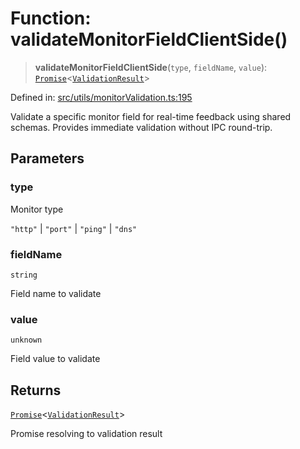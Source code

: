 # Function: validateMonitorFieldClientSide()

> **validateMonitorFieldClientSide**(`type`, `fieldName`, `value`): [`Promise`](https://developer.mozilla.org/docs/Web/JavaScript/Reference/Global_Objects/Promise)\<[`ValidationResult`](../../../../shared/types/validation/interfaces/ValidationResult.md)\>

Defined in: [src/utils/monitorValidation.ts:195](https://github.com/Nick2bad4u/Uptime-Watcher/blob/main/src/utils/monitorValidation.ts#L195)

Validate a specific monitor field for real-time feedback using shared
schemas. Provides immediate validation without IPC round-trip.

## Parameters

### type

Monitor type

`"http"` | `"port"` | `"ping"` | `"dns"`

### fieldName

`string`

Field name to validate

### value

`unknown`

Field value to validate

## Returns

[`Promise`](https://developer.mozilla.org/docs/Web/JavaScript/Reference/Global_Objects/Promise)\<[`ValidationResult`](../../../../shared/types/validation/interfaces/ValidationResult.md)\>

Promise resolving to validation result
